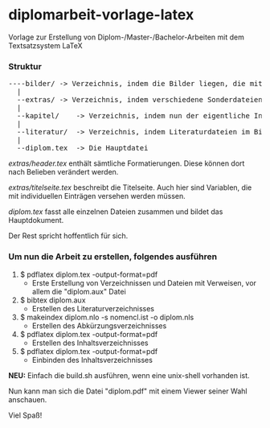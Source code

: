diplomarbeit-vorlage-latex
==========================

Vorlage zur Erstellung von Diplom-/Master-/Bachelor-Arbeiten mit dem Textsatzsystem LaTeX

### Struktur
<pre>
----bilder/	-> Verzeichnis, indem die Bilder liegen, die mit \includegraphics eingebunden werden können
  |
  --extras/	-> Verzeichnis, indem verschiedene Sonderdateien, wie Titelblatt oder Definitionsheader liegen
  |
  --kapitel/	-> Verzeichnis, indem nun der eigentliche Inhalt steht - ausbaubar :-)
  |
  --literatur/	-> Verzeichnis, indem Literaturdateien im BibTeX Format liegen
  |
  --diplom.tex	-> Die Hauptdatei
</pre>
*extras/header.tex* enthält sämtliche Formatierungen. Diese können dort nach Belieben verändert werden.

*extras/titelseite.tex* beschreibt die Titelseite. Auch hier sind Variablen, die mit individuellen Einträgen versehen werden müssen.

*diplom.tex* fasst alle einzelnen Dateien zusammen und bildet das Hauptdokument.

Der Rest spricht hoffentlich für sich.

### Um nun die Arbeit zu erstellen, folgendes ausführen

1. $ pdflatex diplom.tex -output-format=pdf 
	* Erste Erstellung von Verzeichnissen und Dateien mit Verweisen, vor allem die "diplom.aux" Datei 
2. $ bibtex diplom.aux		
	* Erstellen des Literaturverzeichnisses
3. $ makeindex diplom.nlo -s nomencl.ist -o diplom.nls 
	* Erstellen des Abkürzungsverzeichnisses
4. $ pdflatex diplom.tex -output-format=pdf		
	* Erstellen des Inhaltsverzeichnisses
5. $ pdflatex diplom.tex -output-format=pdf
	* Einbinden des Inhaltsverzeichnisses

**NEU:** Einfach die build.sh ausführen, wenn eine unix-shell vorhanden ist.

Nun kann man sich die Datei "diplom.pdf" mit einem Viewer seiner Wahl anschauen.


Viel Spaß! 
